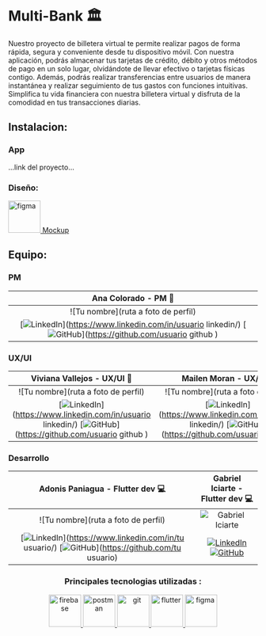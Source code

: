 # Multi-Bank :classical_building:


Nuestro proyecto de billetera virtual te permite realizar pagos de forma rápida, segura y conveniente desde tu dispositivo móvil. Con nuestra aplicación, podrás almacenar tus tarjetas de crédito, débito y otros métodos de pago en un solo lugar, olvidándote de llevar efectivo o tarjetas físicas contigo. Además, podrás realizar transferencias entre usuarios de manera instantánea y realizar seguimiento de tus gastos con funciones intuitivas. Simplifica tu vida financiera con nuestra billetera virtual y disfruta de la comodidad en tus transacciones diarias.

## Instalacion:
### App

...link del proyecto...

### Diseño:

 <a href="https://www.figma.com/file/oB7ngcThS1mvfNxasSbVeL/Dise%C3%B1o-UI?type=design&node-id=35%3A258&mode=design&t=yhEGjRCwmwqg3INk-1"  target="_blank" > <img src="https://www.vectorlogo.zone/logos/figma/figma-icon.svg" alt="figma" width="65" height="65"/> Mockup
 </a>

## Equipo:

### PM
| Ana Colorado - PM :briefcase: |
|:-----------------------------:|
| ![Tu nombre](ruta a foto de perfil) | 
| [![LinkedIn](https://img.shields.io/badge/-LinkedIn-blue?style=flat-square&logo=Linkedin&logoColor=white)](https://www.linkedin.com/in/usuario linkedin/)   [![GitHub](https://img.shields.io/badge/-GitHub-black?style=flat-square&logo=GitHub)](https://github.com/usuario github ) |

### UX/UI
| Viviana Vallejos - UX/UI :art: | Mailen Moran - UX/UI :art: |
|:--------------------------------:|:----------------------------------------:|
| ![Tu nombre](ruta a foto de perfil) | ![Tu nombre](ruta a foto de perfil) |
| [![LinkedIn](https://img.shields.io/badge/-LinkedIn-blue?style=flat-square&logo=Linkedin&logoColor=white)](https://www.linkedin.com/in/usuario linkedin/) [![GitHub](https://img.shields.io/badge/-GitHub-black?style=flat-square&logo=GitHub)](https://github.com/usuario github ) |  [![LinkedIn](https://img.shields.io/badge/-LinkedIn-blue?style=flat-square&logo=Linkedin&logoColor=white)](https://www.linkedin.com/in/usuario linkedin/) [![GitHub](https://img.shields.io/badge/-GitHub-black?style=flat-square&logo=GitHub)](https://github.com/usuario github ) 


### Desarrollo

 Adonis Paniagua - Flutter dev :computer: | Gabriel Iciarte - Flutter dev :computer: |
:----------------------------------------:|:----------------------------------------:|
| ![Tu nombre](ruta a foto de perfil) | ![Gabriel Iciarte](https://avatars.githubusercontent.com/u/89669517?s=200&u=2617b95f5cc81b1b675b2e634261762017d39073&v=4) |
 [![LinkedIn](https://img.shields.io/badge/-LinkedIn-blue?style=flat-square&logo=Linkedin&logoColor=white)](https://www.linkedin.com/in/tu usuario/) [![GitHub](https://img.shields.io/badge/-GitHub-black?style=flat-square&logo=GitHub)](https://github.com/tu usuario) | [![LinkedIn](https://img.shields.io/badge/-LinkedIn-blue?style=flat-square&logo=Linkedin&logoColor=white)](https://www.linkedin.com/in/ciarte/) [![GitHub](https://img.shields.io/badge/-GitHub-black?style=flat-square&logo=GitHub)](https://github.com/ciarte) |

<p align="center"> 
 
<div align="center">
  <h3 style="font-weight: bold;">Principales tecnologias utilizadas :</h3>
</div>
 
</p>
 <p align="center"> 
 <a href="https://firebase.google.com/" target="_blank"> <img src="https://www.vectorlogo.zone/logos/firebase/firebase-icon.svg" alt="firebase" width="65" height="65"/>   </a>
 <a href="https://postman.com" target="_blank"> <img src="https://www.vectorlogo.zone/logos/getpostman/getpostman-icon.svg" alt="postman" width="65" height="65"/>   </a>
 <a href="https://git-scm.com/" target="_blank"> <img src="https://www.vectorlogo.zone/logos/git-scm/git-scm-icon.svg" alt="git" width="65" height="65"/>   </a>
 <a href="https://https://flutter.dev/" target="_blank"> <img src="https://www.vectorlogo.zone/logos/flutterio/flutterio-icon.svg" alt="flutter" width="65" height="65"/>   </a>
 <a href="https://https://figma.com/" target="_blank"> <img src="https://www.vectorlogo.zone/logos/figma/figma-icon.svg" alt="figma" width="65" height="65"/>  </a>
</p>
